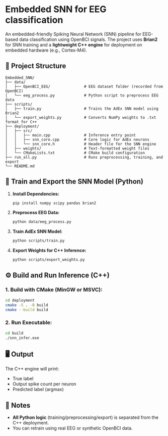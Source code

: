# Embedded SNN for EEG classification

An embedded-friendly Spiking Neural Network (SNN) pipeline for EEG-based data classification using OpenBCI signals. The project uses **Brian2** for SNN training and a **lightweight C++ engine** for deployment on embedded hardware (e.g., Cortex-M4).

## 📁 Project Structure
```
Embedded_SNN/
├── data/
│   ├── OpenBCI_EEG/               # EEG dataset folder (recorded from OpenBCI)
│   └── eeg_process.py             # Python script to preprocess EEG data
├── scripts/
│   ├── train.py                   # Trains the AdEx SNN model using Brian2
│   └── export_weights.py          # Converts NumPy weights to .txt format for C++
├── deployment/
│   ├── src/
│   │   ├── main.cpp               # Inference entry point
│   │   ├── snn_core.cpp           # Core logic for AdEx neurons
│   │   └── snn_core.h             # Header file for the SNN engine
│   ├── weights/                   # Text-formatted weight files
│   └── CMakeLists.txt             # CMake build configuration
├── run_all.py                     # Runs preprocessing, training, and export
└── README.md
```

## 🧠 Train and Export the SNN Model (Python)

1. **Install Dependencies:**
   ```bash
   pip install numpy scipy pandas brian2
   ```

2. **Preprocess EEG Data:**
   ```bash
   python data/eeg_process.py
   ```

3. **Train AdEx SNN Model:**
   ```bash
   python scripts/train.py
   ```

4. **Export Weights for C++ Inference:**
   ```bash
   python scripts/export_weights.py
   ```

## ⚙️ Build and Run Inference (C++)

### 1. **Build with CMake (MinGW or MSVC):**
```bash
cd deployment
cmake -S . -B build
cmake --build build
```

### 2. **Run Executable:**
```bash
cd build
./snn_infer.exe
```

## 🖥️ Output

The C++ engine will print:
- True label
- Output spike count per neuron
- Predicted label (argmax)

## 📌 Notes
- **All Python logic** (training/preprocessing/export) is separated from the C++ deployment.
- You can retrain using real EEG or synthetic OpenBCI data.
